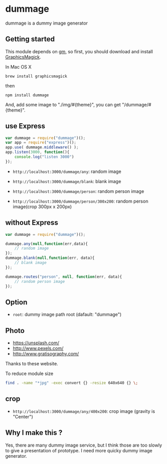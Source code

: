 # dummage

dummage is a dummy image generator

## Getting started

This module depends on [gm](https://www.npmjs.org/package/gm), so first,
you should download and install [GraphicsMagick](http://www.graphicsmagick.org/).

In Mac OS X

```
brew install graphicsmagick
```

then

```
npm install dummage
```

And, add some image to "./img/#{theme}",
you can get "/dummage/#{theme}".

## use Express
```javascript
var dummage = require("dummage")();
var app = require("express")();
app.use( dummage.middleware() );
app.listen(3000, function(){
	console.log("listen 3000")
});
```

+ `http://localhost:3000/dummage/any`: random image

+ `http://localhost:3000/dummage/blank`: blank image

+ `http://localhost:3000/dummage/person`: random person image

+ `http://localhost:3000/dummage/person/300x200`: random person image(crop 300px x 200px)

## without Express

```javascript
var dummage = require("dummage")();

dummage.any(null,function(err,data){
	// random image
});
dummage.blank(null,function(err, data){
	// blank image
});

dummage.routes("person", null, function(err, data){
	// random person image
});

```

## Option
- `root`: dummy image path root (dafault: "dummage")

## Photo
+ https://unsplash.com/
+ http://www.pexels.com/
+ http://www.gratisography.com/

Thanks to these website.

To reduce module size
```bash
find . -name "*jpg" -exec convert {} -resize 640x640 {} \;  
```

## crop
+ `http://localhost:3000/dummage/any/400x200`: crop image (gravity is "Center")

## Why I make this ?
Yes, there are many dummy image service, but I think those are too slowly to give a presentation of prototype. I need more quicky dummy image generator.